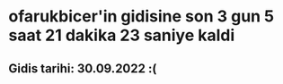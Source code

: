 # ofarukbicer'in gidisine son 3 gun 5 saat 21 dakika 23 saniye kaldi

## Gidis tarihi: 30.09.2022 :(